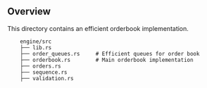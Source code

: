 ## Overview

This directory contains an efficient orderbook implementation.

```
    engine/src
    ├── lib.rs
    ├── order_queues.rs     # Efficient queues for order book
    ├── orderbook.rs        # Main orderbook implementation
    ├── orders.rs
    ├── sequence.rs
    ├── validation.rs
```
